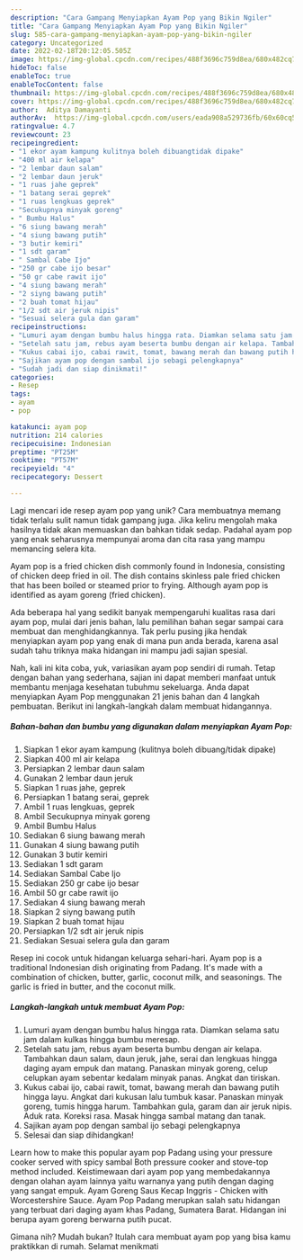 ```yaml
---
description: "Cara Gampang Menyiapkan Ayam Pop yang Bikin Ngiler"
title: "Cara Gampang Menyiapkan Ayam Pop yang Bikin Ngiler"
slug: 585-cara-gampang-menyiapkan-ayam-pop-yang-bikin-ngiler
category: Uncategorized
date: 2022-02-18T20:12:05.505Z
image: https://img-global.cpcdn.com/recipes/488f3696c759d8ea/680x482cq70/ayam-pop-foto-resep-utama.jpg
hideToc: false
enableToc: true
enableTocContent: false
thumbnail: https://img-global.cpcdn.com/recipes/488f3696c759d8ea/680x482cq70/ayam-pop-foto-resep-utama.jpg
cover: https://img-global.cpcdn.com/recipes/488f3696c759d8ea/680x482cq70/ayam-pop-foto-resep-utama.jpg
author:  Aditya Damayanti
authorAv:  https://img-global.cpcdn.com/users/eada908a529736fb/60x60cq50/avatar.jpg
ratingvalue: 4.7
reviewcount: 23
recipeingredient:
- "1 ekor ayam kampung kulitnya boleh dibuangtidak dipake"
- "400 ml air kelapa"
- "2 lembar daun salam"
- "2 lembar daun jeruk"
- "1 ruas jahe geprek"
- "1 batang serai geprek"
- "1 ruas lengkuas geprek"
- "Secukupnya minyak goreng"
- " Bumbu Halus"
- "6 siung bawang merah"
- "4 siung bawang putih"
- "3 butir kemiri"
- "1 sdt garam"
- " Sambal Cabe Ijo"
- "250 gr cabe ijo besar"
- "50 gr cabe rawit ijo"
- "4 siung bawang merah"
- "2 siyng bawang putih"
- "2 buah tomat hijau"
- "1/2 sdt air jeruk nipis"
- "Sesuai selera gula dan garam"
recipeinstructions:
- "Lumuri ayam dengan bumbu halus hingga rata. Diamkan selama satu jam dalam kulkas hingga bumbu meresap."
- "Setelah satu jam, rebus ayam beserta bumbu dengan air kelapa. Tambahkan daun salam, daun jeruk, jahe, serai dan lengkuas hingga daging ayam empuk dan matang. Panaskan minyak goreng, celup celupkan ayam sebentar kedalam minyak panas. Angkat dan tiriskan."
- "Kukus cabai ijo, cabai rawit, tomat, bawang merah dan bawang putih hingga layu. Angkat dari kukusan lalu tumbuk kasar. Panaskan minyak goreng, tumis hingga harum. Tambahkan gula, garam dan air jeruk nipis. Aduk rata. Koreksi rasa. Masak hingga sambal matang dan tanak."
- "Sajikan ayam pop dengan sambal ijo sebagi pelengkapnya"
- "Sudah jadi dan siap dinikmati!"
categories:
- Resep
tags:
- ayam
- pop

katakunci: ayam pop 
nutrition: 214 calories
recipecuisine: Indonesian
preptime: "PT25M"
cooktime: "PT57M"
recipeyield: "4"
recipecategory: Dessert

---
```



Lagi mencari ide resep ayam pop yang unik? Cara membuatnya memang tidak terlalu sulit namun tidak gampang juga. Jika keliru mengolah maka hasilnya tidak akan memuaskan dan bahkan tidak sedap. Padahal ayam pop yang enak seharusnya mempunyai aroma dan cita rasa yang mampu memancing selera kita.


Ayam pop is a fried chicken dish commonly found in Indonesia, consisting of chicken deep fried in oil. The dish contains skinless pale fried chicken that has been boiled or steamed prior to frying. Although ayam pop is identified as ayam goreng (fried chicken).

Ada beberapa hal yang sedikit banyak mempengaruhi kualitas rasa dari ayam pop, mulai dari jenis bahan, lalu pemilihan bahan segar sampai cara membuat dan menghidangkannya. Tak perlu pusing jika hendak menyiapkan ayam pop yang enak di mana pun anda berada, karena asal sudah tahu triknya maka hidangan ini mampu jadi sajian spesial.


Nah, kali ini kita coba, yuk, variasikan ayam pop sendiri di rumah. Tetap dengan bahan yang sederhana, sajian ini dapat memberi manfaat untuk membantu menjaga kesehatan tubuhmu sekeluarga. Anda dapat menyiapkan Ayam Pop menggunakan 21 jenis bahan dan 4 langkah pembuatan. Berikut ini langkah-langkah dalam membuat hidangannya.

<!--inarticleads1-->

##### Bahan-bahan dan bumbu yang digunakan dalam menyiapkan Ayam Pop:

1. Siapkan 1 ekor ayam kampung (kulitnya boleh dibuang/tidak dipake)
1. Siapkan 400 ml air kelapa
1. Persiapkan 2 lembar daun salam
1. Gunakan 2 lembar daun jeruk
1. Siapkan 1 ruas jahe, geprek
1. Persiapkan 1 batang serai, geprek
1. Ambil 1 ruas lengkuas, geprek
1. Ambil Secukupnya minyak goreng
1. Ambil  Bumbu Halus
1. Sediakan 6 siung bawang merah
1. Gunakan 4 siung bawang putih
1. Gunakan 3 butir kemiri
1. Sediakan 1 sdt garam
1. Sediakan  Sambal Cabe Ijo
1. Sediakan 250 gr cabe ijo besar
1. Ambil 50 gr cabe rawit ijo
1. Sediakan 4 siung bawang merah
1. Siapkan 2 siyng bawang putih
1. Siapkan 2 buah tomat hijau
1. Persiapkan 1/2 sdt air jeruk nipis
1. Sediakan Sesuai selera gula dan garam


Resep ini cocok untuk hidangan keluarga sehari-hari. Ayam pop is a traditional Indonesian dish originating from Padang. It&#39;s made with a combination of chicken, butter, garlic, coconut milk, and seasonings. The garlic is fried in butter, and the coconut milk. 

<!--inarticleads2-->

##### Langkah-langkah untuk membuat Ayam Pop:

1. Lumuri ayam dengan bumbu halus hingga rata. Diamkan selama satu jam dalam kulkas hingga bumbu meresap.
1. Setelah satu jam, rebus ayam beserta bumbu dengan air kelapa. Tambahkan daun salam, daun jeruk, jahe, serai dan lengkuas hingga daging ayam empuk dan matang. Panaskan minyak goreng, celup celupkan ayam sebentar kedalam minyak panas. Angkat dan tiriskan.
1. Kukus cabai ijo, cabai rawit, tomat, bawang merah dan bawang putih hingga layu. Angkat dari kukusan lalu tumbuk kasar. Panaskan minyak goreng, tumis hingga harum. Tambahkan gula, garam dan air jeruk nipis. Aduk rata. Koreksi rasa. Masak hingga sambal matang dan tanak.
1. Sajikan ayam pop dengan sambal ijo sebagi pelengkapnya
1. Selesai dan siap dihidangkan!

Learn how to make this popular ayam pop Padang using your pressure cooker served with spicy sambal Both pressure cooker and stove-top method included. Keistimewaan dari ayam pop yang membedakannya dengan olahan ayam lainnya yaitu warnanya yang putih dengan daging yang sangat empuk. Ayam Goreng Saus Kecap Inggris - Chicken with Worcestershire Sauce. Ayam Pop Padang merupkan salah satu hidangan yang terbuat dari daging ayam khas Padang, Sumatera Barat. Hidangan ini berupa ayam goreng berwarna putih pucat. 

Gimana nih? Mudah bukan? Itulah cara membuat ayam pop yang bisa kamu praktikkan di rumah. Selamat menikmati
